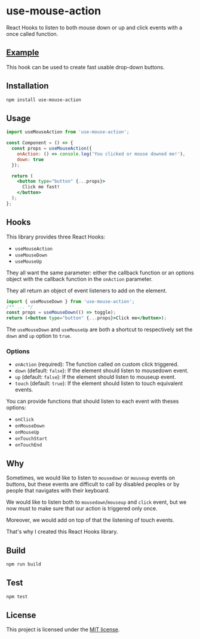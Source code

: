 # use-mouse-action

React Hooks to listen to both mouse down or up and click events with a once called function.

## [Example](http://dimitrinicolas.github.io/use-mouse-action/example/)

This hook can be used to create fast usable drop-down buttons.

## Installation

```bash
npm install use-mouse-action
```

## Usage

```jsx
import useMouseAction from 'use-mouse-action';

const Component = () => {
  const props = useMouseAction({
    onAction: () => console.log('You clicked or mouse downed me!'),
    down: true
  });

  return (
    <button type="button" {...props}>
      Click me fast!
    </button>
  );
};
```

## Hooks

This library provides three React Hooks:

- `useMouseAction`
- `useMouseDown`
- `useMouseUp`

They all want the same parameter: either the callback function or an options
object with the callback function in the `onAction` parameter.

They all return an object of event listeners to add on the element.

```jsx
import { useMouseDown } from 'use-mouse-action';
/** ... */
const props = useMouseDown(() => toggle);
return (<button type="button" {...props}>Click me</button>);
```

The `useMouseDown` and `useMouseUp` are both a shortcut to respectively set the `down` and `up` option to `true`.

### Options

- `onAction` (required): The function called on custom click triggered.
- `down` (default: `false`): If the element should listen to mousedown event.
- `up` (default: `false`): If the element should listen to mouseup event.
- `touch` (default: `true`): If the element should listen to touch equivalent
events.

You can provide functions that should listen to each event with theses options:

- `onClick`
- `onMouseDown`
- `onMouseUp`
- `onTouchStart`
- `onTouchEnd`

## Why

Sometimes, we would like to listen to `mousedown` or `mouseup` events on
buttons, but these events are difficult to call by disabled peoples or by
people that navigates with their keyboard.

We would like to listen both to `mousedown`/`mouseup` and `click` event, but we
now must to make sure that our action is triggered only once.

Moreover, we would add on top of that the listening of touch events.

That's why I created this React Hooks library.

## Build

```bash
npm run build
```

## Test

```bash
npm test
```

## License

This project is licensed under the [MIT license](LICENSE).
